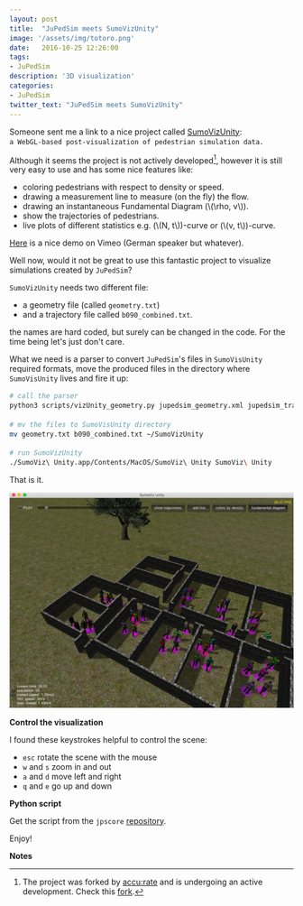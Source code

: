 ```yaml
---
layout: post
title:  "JuPedSim meets SumoVizUnity"
image: '/assets/img/totoro.png'
date:   2016-10-25 12:26:00
tags:
- JuPedSim
description: '3D visualization'
categories:
- JuPedSim
twitter_text: "JuPedSim meets SumoVizUnity"
---
```



<script src="https://cdn.mathjax.org/mathjax/latest/MathJax.js?config=TeX-AMS-MML_HTMLorMML" type="text/javascript"></script>

 Someone sent me a link to a nice project called [SumoVizUnity](https://github.com/danielbuechele/SumoVizUnity):  
`a WebGL-based post-visualization of pedestrian simulation data.` 
 
 
 Although it seems the project is not actively developed[^1], however it is still very easy to use and has some nice features
 like:
 
 - coloring pedestrians with respect to density or speed.
 - drawing a measurement line to measure (on the fly) the flow. 
 - drawing an instantaneous Fundamental Diagram (\\(\rho, v\\)).
 - show the trajectories of pedestrians.
 - live plots of different statistics e.g. (\\(N, t\\))-curve or (\\(v, t\\))-curve.

[Here](https://vimeo.com/100908789) is a nice demo on Vimeo (German speaker but whatever).

Well now, would it not be great to use this fantastic project to visualize simulations created by `JuPedSim`?

`SumoVizUnity` needs two different file: 

- a geometry file (called `geometry.txt`) 
- and a trajectory file called `b090_combined.txt`.

the names are hard coded, but surely can be changed in the code. For the time being
 let's just don't care. 
 
What we need is a parser to convert `JuPedSim`'s files in `SumoVisUnity` required formats, move the 
produced files in the directory where `SumoVisUnity` lives and fire it up:

```bash
# call the parser 
python3 scripts/vizUnity_geometry.py jupedsim_geometry.xml jupedsim_trajectory.xml

# mv the files to SumoVisUnity directory
mv geometry.txt b090_combined.txt ~/SumoVizUnity

# run SumoVizUnity
./SumoViz\ Unity.app/Contents/MacOS/SumoViz\ Unity SumoViz\ Unity
```

That is it. 

![simulation](../assets/img/sumoviz.png)


**Control the visualization**

I found these keystrokes helpful to control the scene: 

- `esc` rotate the scene with the mouse
- `w` and `s` zoom in and out
- `a` and `d` move left and right
- `q` and `e` go up and down

**Python script** 

Get the script from the `jpscore` [repository](https://cst.version.fz-juelich.de/jupedsim/jpscore/blob/develop/scripts/vizUnity_geometry.py). 

Enjoy!

**Notes**

[^1]: The project was forked by [accu:rate](http://www.accu-rate.de/en:home) and is undergoing an active development. Check this [fork](https://github.com/accu-rate/SumoVizUnity). 
